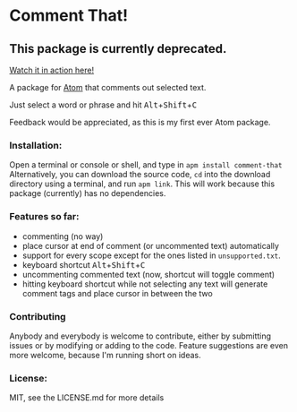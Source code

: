 # Comment That!

## This package is currently deprecated.

[Watch it in action here!](https://youtu.be/gTbSzw7v7Is)

A package for [Atom](https://atom.io/) that comments out selected text.

Just select a word or phrase and hit <kbd>Alt</kbd>+<kbd>Shift</kbd>+<kbd>C</kbd>

Feedback would be appreciated, as this is my first ever Atom package.

### Installation:

Open a terminal or console or shell, and type in `apm install comment-that`  
Alternatively, you can download the source code, `cd` into the download directory using a terminal, and run `apm link`. This will work because this package (currently) has no dependencies.

### Features so far:

* commenting (no way)
* place cursor at end of comment (or uncommented text) automatically
* support for every scope except for the ones listed in `unsupported.txt`.
* keyboard shortcut <kbd>Alt</kbd>+<kbd>Shift</kbd>+<kbd>C</kbd>
* uncommenting commented text (now, shortcut will toggle comment)
* hitting keyboard shortcut while not selecting any text will generate comment tags and place cursor in between the two

### Contributing

Anybody and everybody is welcome to contribute, either by submitting issues or by modifying or adding to the code. Feature suggestions are even more welcome, because I'm running short on ideas.

### License:

MIT, see the LICENSE.md for more details
